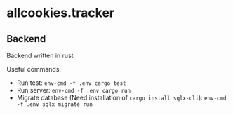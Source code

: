 # allcookies.tracker

## Backend

Backend written in rust

Useful commands:

- Run test: `env-cmd -f .env cargo test`
- Run server: `env-cmd -f .env cargo run`
- Migrate database (Need installation of `cargo install sqlx-cli`): `env-cmd -f .env sqlx migrate run`